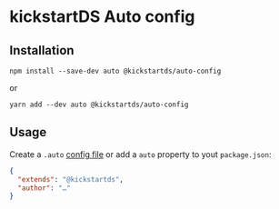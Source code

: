 # kickstartDS Auto config

## Installation

```
npm install --save-dev auto @kickstartds/auto-config
```

or

```
yarn add --dev auto @kickstartds/auto-config
```

## Usage

Create a `.auto` [config file](https://intuit.github.io/auto/docs/configuration/autorc#extending) or add a `auto` property to yout `package.json`:

```json
{
  "extends": "@kickstartds",
  "author": "…"
}
```
